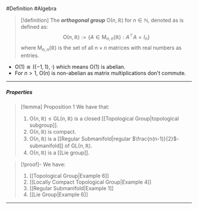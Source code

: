 #Definition #Algebra

> [!definition]
> The ***orthogonal group*** $\text{O}(n,\mathbb{R})$ for $n\in \mathbb{N}$, denoted as  is defined as: $$\text{O}(n,\mathbb{R}):=\{  A\in \text{M}_{n,n}(\mathbb{R}): A^\top A=I_{n} \}$$
> where $\text{M}_{n,n}(\mathbb{R})$ is the set of all $n\times n$ matrices with real numbers as entries.

- $\text{O}(1)\cong (\{-1, 1 \},\cdot)$ which means $\text{O}(1)$ is abelian.
- For $n>1$, $\text{O}(n)$ is non-abelian as matrix multiplications don't commute.
---
##### Properties
> [!lemma] Proposition 1
> We have that:
> 1. $\text{O}(n,\mathbb{R})\leq \text{GL}(n,\mathbb{R})$ is a closed [[Topological Group|topological subgroup]].
> 2. $\text{O}(n,\mathbb{R})$ is compact.
> 3. $\text{O}(n,\mathbb{R})$ is a [[Regular Submanifold|regular $\frac{n(n-1)}{2}$-submanifold]] of $\text{GL}(n,\mathbb{R})$.
> 4. $\text{O}(n,\mathbb{R})$ is a [[Lie group]].

> [!proof]-
> We have:
> 1. [[Topological Group|Example 6]]
> 2. [[Locally Compact Topological Group|Example 4]]
> 3. [[Regular Submanifold|Example 1]]
> 4. [[Lie Group|Example 6]]
---
